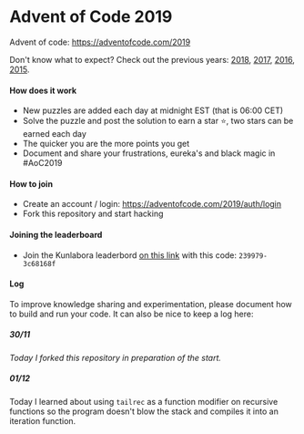 # Advent of Code 2019

Advent of code: https://adventofcode.com/2019

Don't know what to expect? Check out the previous years: [2018](https://adventofcode.com/2018), [2017](https://adventofcode.com/2017), [2016](https://adventofcode.com/2016), [2015](https://adventofcode.com/2015).

#### How does it work

- New puzzles are added each day at midnight EST (that is 06:00 CET)
- Solve the puzzle and post the solution to earn a star :star:,​ two stars can be earned each day
- The quicker you are the more points you get
- Document and share your frustrations, eureka's and black magic in #AoC2019

#### How to join

- Create an account / login: https://adventofcode.com/2019/auth/login
- Fork this repository and start hacking

#### Joining the leaderboard

- Join the Kunlabora leaderbord [on this link](https://adventofcode.com/2019/leaderboard/private) with this code: `239979-3c68168f`

#### Log

To improve knowledge sharing and experimentation, please document how to build and run your code. It can also be nice to keep a log here:

##### _30/11_

_Today I forked this repository in preparation of the start._

##### _01/12_

Today I learned about using `tailrec` as a function modifier on recursive functions so the program doesn't blow the stack and compiles it into an iteration function.
